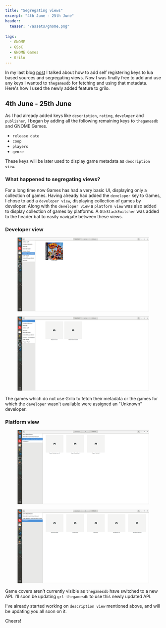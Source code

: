 ```yaml
---
title: "Segregating views"
excerpt: "4th June - 25th June"
header: 
  teaser: "/assets/gnome.png"

tags:
  - GNOME
  - GSoC
  - GNOME Games
  - Grilo
---
```


In my last blog [post](https://1punman.github.io/GSoC-Self-Registering-Keys/) I talked about how to add self registering keys to lua based sources and segregating views. Now I was finally free to add and use any keys I wanted to `thegamesdb` for fetching and using that metadata. Here's how I used the newly added feature to grilo.

## 4th June - 25th June

As I had already added keys like `description`, `rating`, `developer` and `publisher`, I began by adding all the following remaining keys to `thegamesdb` and GNOME Games.
  * `release date`
  * `coop`
  * `players`
  * `genre`

These keys will be later used to display game metadata as `description view`.

### What happened to segregating views?

For a long time now Games has had a very basic UI, displaying only a collection of games. Having already had added the `developer` key to Games, I chose to add a `developer view`, displaying collection of games by developer. Along with the `developer view` a `platform view` was also added to display collection of games by platforms. A `GtkStackSwitcher` was added to the header bat to easily navigate between these views.

### Developer view

<figure>
	<a href="/assets/images/Developer_1.png"><img src="/assets/images/Developer_1.png"></a>
</figure>

<figure>
	<a href="/assets/images/Developer_2.png"><img src="/assets/images/Developer_2.png"></a>
</figure>

The games which do not use Grilo to fetch their metadata or the games for which the `developer` wasn't available were assigned an "Unknown" developer.


### Platform view

<figure>
	<a href="/assets/images/Platform_1.png"><img src="/assets/images/Platform_1.png"></a>
</figure>

<figure>
	<a href="/assets/images/Platform_2.png"><img src="/assets/images/Platform_2.png"></a>
</figure>

Game covers aren't currently visible as `thegamesdb` have switched to a new API. I'll soon be updating `grl-thegamesdb` to use this newly updated API.

I've already started working on `description view` mentioned above, and will be updating you all soon on it.

Cheers!